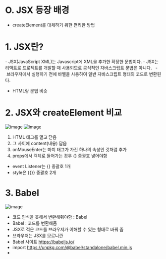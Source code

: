 # O. JSX 등장 배경
- createElement를 대체하기 위한 편리한 방법

# 1. JSX란?

- JSX(JavaScript XML)는 Javascript에 XML을 추가한 확장한 문법이다. 
- JSX는 리액트로 프로젝트를 개발할 때 사용되므로 공식적인 자바스크립트 문법은 아니다.  
- 브라우저에서 실행하기 전에 바벨을 사용하여 일반 자바스크립트 형태의 코드로 변환된다.
- HTML랑 문법 비슷

# 2. JSX와 createElement 비교
![image](https://user-images.githubusercontent.com/86208370/175918373-74093dbc-343f-4f88-b0ac-ae23031b6076.png)
![image](https://user-images.githubusercontent.com/86208370/175920620-935de35f-80cd-47d9-bfaf-a72888690c9d.png)

1. HTML 태그를 열고 닫음
2. 그 사이에 content(내용) 담음
3. onMouseEnter는 마치 태그가 가진 하나의 속성인 것처럼 추가
4. props에서 객체로 들어가는 경우 {} 중괄호 넣어야함
 - event Listener는 {} 중괄호 1개
 - style은 {{}} 중괄호 2개

# 3. Babel 
![image](https://user-images.githubusercontent.com/86208370/175921499-609ac558-992c-4d97-a051-d7ac8860cf93.png)

- 코드 인식을 못해서 변환해줘야함 : Babel
- Babel : 코드를 변환해줌
- JSX로 적은 코드를 브라우저가 이해할 수 있는 형태로 바꿔 줌
- 브라우저는 JSX를 모르니깐
- Babel 사이트 
https://babeljs.io/
- import 
https://unpkg.com/@babel/standalone/babel.min.js
- <script src="https://unpkg.com/@babel/standalone/babel.min.js"></scrpt>
- <script type="text/babel"> 로 감쌈

![image](https://user-images.githubusercontent.com/86208370/175935761-62b3768a-43c3-43b5-9b26-281130ebfafd.png)
- Babel이 브라우저가 읽을 수 있는 코드로 바꿔서 head에  담음 (개발자도구 -element)
